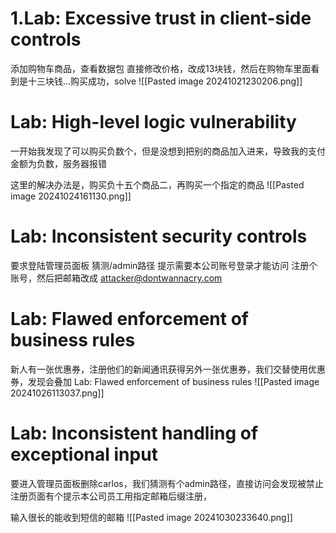 # 1.Lab: Excessive trust in client-side controls
添加购物车商品，查看数据包
直接修改价格，改成13块钱，然后在购物车里面看到是十三块钱...购买成功，solve
![[Pasted image 20241021230206.png]]
# Lab: High-level logic vulnerability
一开始我发现了可以购买负数个，但是没想到把别的商品加入进来，导致我的支付金额为负数，服务器报错

这里的解决办法是，购买负十五个商品二，再购买一个指定的商品
![[Pasted image 20241024161130.png]]

# Lab: Inconsistent security controls
要求登陆管理员面板
猜测/admin路径
提示需要本公司账号登录才能访问
注册个账号，然后把邮箱改成 attacker@dontwannacry.com

# Lab: Flawed enforcement of business rules
新人有一张优惠券，注册他们的新闻通讯获得另外一张优惠券，我们交替使用优惠券，发现会叠加
Lab: Flawed enforcement of business rules
![[Pasted image 20241026113037.png]]

# Lab: Inconsistent handling of exceptional input
要进入管理员面板删除carlos，我们猜测有个admin路径，直接访问会发现被禁止
注册页面有个提示本公司员工用指定邮箱后缀注册，

输入很长的能收到短信的邮箱
![[Pasted image 20241030233640.png]]
